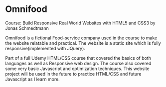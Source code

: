 # Omnifood
Course: Build Responsive Real World Websites with HTML5 and CSS3 by Jonas Schmedtmann

Omnifood is a fictional Food-service company used in the course to make the website relatable and practical. 
The website is a static site which is fully responsive(implemented with JQuery).


Part of a full Udemy HTML/CSS course that covered the basics of both languages as well as Responsive web design. The course also covered some very basic Javascript and optimization techniques. This website project will be used in the future to practice HTML/CSS and future Javascript as I learn more. 

